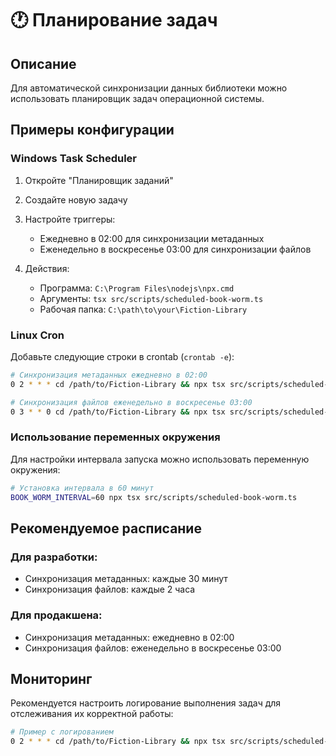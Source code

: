 # 🕐 Планирование задач

## Описание

Для автоматической синхронизации данных библиотеки можно использовать планировщик задач операционной системы.

## Примеры конфигурации

### Windows Task Scheduler

1. Откройте "Планировщик заданий"
2. Создайте новую задачу
3. Настройте триггеры:
   - Ежедневно в 02:00 для синхронизации метаданных
   - Еженедельно в воскресенье 03:00 для синхронизации файлов

4. Действия:
   - Программа: `C:\Program Files\nodejs\npx.cmd`
   - Аргументы: `tsx src/scripts/scheduled-book-worm.ts`
   - Рабочая папка: `C:\path\to\your\Fiction-Library`

### Linux Cron

Добавьте следующие строки в crontab (`crontab -e`):

```bash
# Синхронизация метаданных ежедневно в 02:00
0 2 * * * cd /path/to/Fiction-Library && npx tsx src/scripts/scheduled-book-worm.ts

# Синхронизация файлов еженедельно в воскресенье 03:00
0 3 * * 0 cd /path/to/Fiction-Library && npx tsx src/scripts/scheduled-book-worm.ts
```

### Использование переменных окружения

Для настройки интервала запуска можно использовать переменную окружения:

```bash
# Установка интервала в 60 минут
BOOK_WORM_INTERVAL=60 npx tsx src/scripts/scheduled-book-worm.ts
```

## Рекомендуемое расписание

### Для разработки:
- Синхронизация метаданных: каждые 30 минут
- Синхронизация файлов: каждые 2 часа

### Для продакшена:
- Синхронизация метаданных: ежедневно в 02:00
- Синхронизация файлов: еженедельно в воскресенье 03:00

## Мониторинг

Рекомендуется настроить логирование выполнения задач для отслеживания их корректной работы:

```bash
# Пример с логированием
0 2 * * * cd /path/to/Fiction-Library && npx tsx src/scripts/scheduled-book-worm.ts >> /var/log/fiction-library-sync.log 2>&1
```